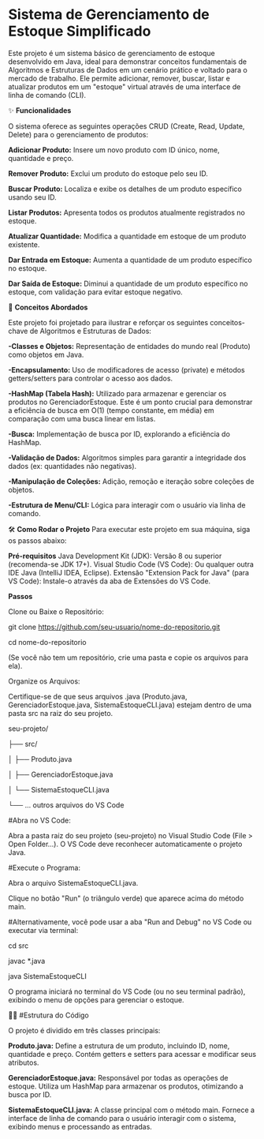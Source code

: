 # Sistema de Gerenciamento de Estoque Simplificado

Este projeto é um sistema básico de gerenciamento de estoque desenvolvido em Java, ideal para demonstrar conceitos fundamentais de Algoritmos e Estruturas de Dados em um cenário prático e voltado para o mercado de trabalho. Ele permite adicionar, remover, buscar, listar e atualizar produtos em um "estoque" virtual através de uma interface de linha de comando (CLI).

✨ **Funcionalidades**

O sistema oferece as seguintes operações CRUD (Create, Read, Update, Delete) para o gerenciamento de produtos:

**Adicionar Produto:** Insere um novo produto com ID único, nome, quantidade e preço.

**Remover Produto:** Exclui um produto do estoque pelo seu ID.

**Buscar Produto:** Localiza e exibe os detalhes de um produto específico usando seu ID.

**Listar Produtos:** Apresenta todos os produtos atualmente registrados no estoque.

**Atualizar Quantidade:** Modifica a quantidade em estoque de um produto existente.

**Dar Entrada em Estoque:** Aumenta a quantidade de um produto específico no estoque.

**Dar Saída de Estoque:** Diminui a quantidade de um produto específico no estoque, com validação para evitar estoque negativo.

🚀 **Conceitos Abordados**

Este projeto foi projetado para ilustrar e reforçar os seguintes conceitos-chave de Algoritmos e Estruturas de Dados:

**-Classes e Objetos:** Representação de entidades do mundo real (Produto) como objetos em Java.

**-Encapsulamento:** Uso de modificadores de acesso (private) e métodos getters/setters para controlar o acesso aos dados.

**-HashMap (Tabela Hash):** Utilizado para armazenar e gerenciar os produtos no GerenciadorEstoque. Este é um ponto crucial para demonstrar a eficiência de busca em O(1) (tempo constante, em média) em comparação com uma busca linear em listas.

**-Busca:** Implementação de busca por ID, explorando a eficiência do HashMap.

**-Validação de Dados:** Algoritmos simples para garantir a integridade dos dados (ex: quantidades não negativas).

**-Manipulação de Coleções:** Adição, remoção e iteração sobre coleções de objetos.

**-Estrutura de Menu/CLI:** Lógica para interagir com o usuário via linha de comando.

🛠️ **Como Rodar o Projeto**
Para executar este projeto em sua máquina, siga os passos abaixo:

**Pré-requisitos**
Java Development Kit (JDK): Versão 8 ou superior (recomenda-se JDK 17+).
Visual Studio Code (VS Code): Ou qualquer outra IDE Java (IntelliJ IDEA, Eclipse).
Extensão "Extension Pack for Java" (para VS Code): Instale-o através da aba de Extensões do VS Code.

**Passos**

Clone ou Baixe o Repositório:

git clone https://github.com/seu-usuario/nome-do-repositorio.git

cd nome-do-repositorio

(Se você não tem um repositório, crie uma pasta e copie os arquivos para ela).

Organize os Arquivos:

Certifique-se de que seus arquivos .java (Produto.java, GerenciadorEstoque.java, SistemaEstoqueCLI.java) estejam dentro de uma pasta src na raiz do seu projeto.

seu-projeto/

├── src/

│   ├── Produto.java

│   ├── GerenciadorEstoque.java

│   └── SistemaEstoqueCLI.java

└── ... outros arquivos do VS Code

#Abra no VS Code:

Abra a pasta raiz do seu projeto (seu-projeto) no Visual Studio Code (File > Open Folder...). O VS Code deve reconhecer automaticamente o projeto Java.

#Execute o Programa:

Abra o arquivo SistemaEstoqueCLI.java.

Clique no botão "Run" (o triângulo verde) que aparece acima do método main.

#Alternativamente, você pode usar a aba "Run and Debug" no VS Code ou executar via terminal:

cd src

javac *.java

java SistemaEstoqueCLI

O programa iniciará no terminal do VS Code (ou no seu terminal padrão), exibindo o menu de opções para gerenciar o estoque.

🧑‍💻 #Estrutura do Código

O projeto é dividido em três classes principais:

**Produto.java:** Define a estrutura de um produto, incluindo ID, nome, quantidade e preço. Contém getters e setters para acessar e modificar seus atributos.

**GerenciadorEstoque.java:** Responsável por todas as operações de estoque. Utiliza um HashMap para armazenar os produtos, otimizando a busca por ID.

**SistemaEstoqueCLI.java:** A classe principal com o método main. Fornece a interface de linha de comando para o usuário interagir com o sistema, exibindo menus e processando as entradas.
